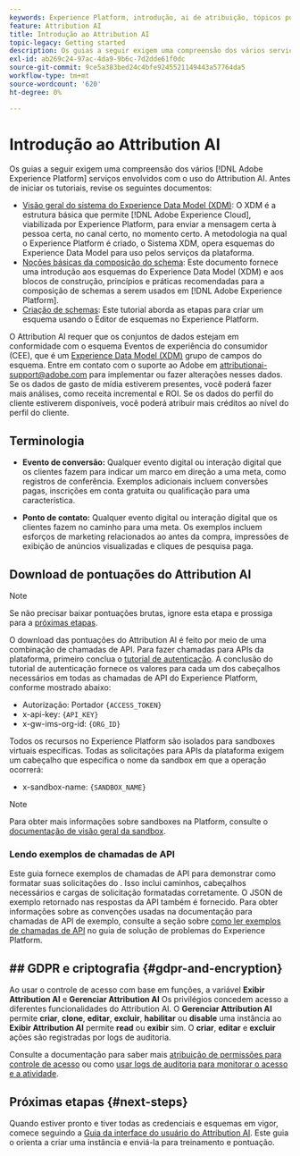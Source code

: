 ```yaml
---
keywords: Experience Platform, introdução, ai de atribuição, tópicos populares
feature: Attribution AI
title: Introdução ao Attribution AI
topic-legacy: Getting started
description: Os guias a seguir exigem uma compreensão dos vários serviços da Adobe Experience Platform envolvidos com o uso do Attribution AI. Antes de iniciar os tutoriais, revise os seguintes documentos.
exl-id: ab269c24-97ac-4da9-9b6c-7d2dde61f0dc
source-git-commit: 9ce5a383bed24c4bfe9245521149443a57764da5
workflow-type: tm+mt
source-wordcount: '620'
ht-degree: 0%

---
```


# Introdução ao Attribution AI

Os guias a seguir exigem uma compreensão dos vários [!DNL Adobe Experience Platform] serviços envolvidos com o uso do Attribution AI. Antes de iniciar os tutoriais, revise os seguintes documentos:

- [Visão geral do sistema do Experience Data Model (XDM)](../../xdm/home.md): O XDM é a estrutura básica que permite [!DNL Adobe Experience Cloud], viabilizada por Experience Platform, para enviar a mensagem certa à pessoa certa, no canal certo, no momento certo. A metodologia na qual o Experience Platform é criado, o Sistema XDM, opera esquemas do Experience Data Model para uso pelos serviços da plataforma.
- [Noções básicas da composição do schema](../../xdm/schema/composition.md): Este documento fornece uma introdução aos esquemas do Experience Data Model (XDM) e aos blocos de construção, princípios e práticas recomendadas para a composição de schemas a serem usados em [!DNL Adobe Experience Platform].
- [Criação de schemas](../../xdm/tutorials/create-schema-ui.md): Este tutorial aborda as etapas para criar um esquema usando o Editor de esquemas no Experience Platform.

O Attribution AI requer que os conjuntos de dados estejam em conformidade com o esquema Eventos de experiência do consumidor (CEE), que é um [Experience Data Model (XDM)](../../xdm/home.md) grupo de campos do esquema. Entre em contato com o suporte ao Adobe em attributionai-support@adobe.com para implementar ou fazer alterações nesses dados. Se os dados de gasto de mídia estiverem presentes, você poderá fazer mais análises, como receita incremental e ROI. Se os dados do perfil do cliente estiverem disponíveis, você poderá atribuir mais créditos ao nível do perfil do cliente.

## Terminologia

- **Evento de conversão:** Qualquer evento digital ou interação digital que os clientes fazem para indicar um marco em direção a uma meta, como registros de conferência. Exemplos adicionais incluem conversões pagas, inscrições em conta gratuita ou qualificação para uma característica.

- **Ponto de contato:** Qualquer evento digital ou interação digital que os clientes fazem no caminho para uma meta. Os exemplos incluem esforços de marketing relacionados ao antes da compra, impressões de exibição de anúncios visualizadas e cliques de pesquisa paga.

## Download de pontuações do Attribution AI

>[!NOTE]
>
>Se não precisar baixar pontuações brutas, ignore esta etapa e prossiga para a [próximas etapas](#next-steps).

O download das pontuações do Attribution AI é feito por meio de uma combinação de chamadas de API. Para fazer chamadas para APIs da plataforma, primeiro conclua o [tutorial de autenticação](https://www.adobe.com/go/platform-api-authentication-en). A conclusão do tutorial de autenticação fornece os valores para cada um dos cabeçalhos necessários em todas as chamadas de API do Experience Platform, conforme mostrado abaixo:

- Autorização: Portador `{ACCESS_TOKEN}`
- x-api-key: `{API_KEY}`
- x-gw-ims-org-id: `{ORG_ID}`

Todos os recursos no Experience Platform são isolados para sandboxes virtuais específicas. Todas as solicitações para APIs da plataforma exigem um cabeçalho que especifica o nome da sandbox em que a operação ocorrerá:

- x-sandbox-name: `{SANDBOX_NAME}`

>[!NOTE]
>
>Para obter mais informações sobre sandboxes na Platform, consulte o [documentação de visão geral da sandbox](../../sandboxes/home.md).

### Lendo exemplos de chamadas de API

Este guia fornece exemplos de chamadas de API para demonstrar como formatar suas solicitações do . Isso inclui caminhos, cabeçalhos necessários e cargas de solicitação formatadas corretamente. O JSON de exemplo retornado nas respostas da API também é fornecido. Para obter informações sobre as convenções usadas na documentação para chamadas de API de exemplo, consulte a seção sobre [como ler exemplos de chamadas de API](../../landing/troubleshooting.md) no guia de solução de problemas do Experience Platform.

## ## GDPR e criptografia {#gdpr-and-encryption}

Ao usar o controle de acesso com base em funções, a variável **Exibir Attribution AI** e **Gerenciar Attribution AI** Os privilégios concedem acesso a diferentes funcionalidades do Attribution AI. O **Gerenciar Attribution AI** permite **criar**, **clone**, **editar**, **excluir**, **habilitar** ou **disable** uma instância ao **Exibir Attribution AI** permite **read** ou **exibir** sim. O **criar**, **editar** e **excluir** ações são registradas por logs de auditoria.

Consulte a documentação para saber mais [atribuição de permissões para controle de acesso](../../../help/access-control/home.md) ou como [usar logs de auditoria para monitorar o acesso e a atividade](../../../help/landing/governance-privacy-security/audit-logs/overview.md).

## Próximas etapas {#next-steps}

Quando estiver pronto e tiver todas as credenciais e esquemas em vigor, comece seguindo a [Guia da interface do usuário do Attribution AI](./user-guide.md). Este guia o orienta a criar uma instância e enviá-la para treinamento e pontuação.
